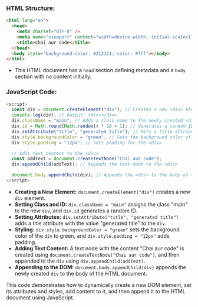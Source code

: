 ### HTML Structure:

```html
<html lang="en">
  <head>
    <meta charset="UTF-8" />
    <meta name="viewport" content="width=device-width, initial-scale=1.0" />
    <title>Chai aur Code</title>
  </head>
  <body style="background-color: #212121; color: #fff"></body>
</html>
```

- This HTML document has a `head` section defining metadata and a `body` section with no content initially.

### JavaScript Code:

```javascript
<script>
  const div = document.createElement("div"); // Creates a new <div> element
  console.log(div); // Output: <div></div>
  div.className = "main"; // Adds a class name to the newly created <div>
  div.id = Math.round(Math.random() * 10 + 1); // Generates a random ID for the <div>
  div.setAttribute("title", "generated title"); // Sets a title attribute for the <div>
  div.style.backgroundColor = "green"; // Sets the background color of the <div> to green
  div.style.padding = "12px"; // Sets padding for the <div>

  // Adds text content to the <div>
  const addText = document.createTextNode("Chai aur code");
  div.appendChild(addText); // Appends the text node to the <div>

  document.body.appendChild(div); // Appends the <div> to the body of the HTML document
</script>
```

- **Creating a New Element:** `document.createElement("div")` creates a new `div` element.
- **Setting Class and ID:** `div.className = "main"` assigns the class "main" to the new `div`, and `div.id` generates a random ID.
- **Setting Attributes:** `div.setAttribute("title", "generated title")` adds a title attribute with the value "generated title" to the `div`.
- **Styling:** `div.style.backgroundColor = "green"` sets the background color of the `div` to green, and `div.style.padding = "12px"` adds padding.
- **Adding Text Content:** A text node with the content "Chai aur code" is created using `document.createTextNode("Chai aur code")`, and then appended to the `div` using `div.appendChild(addText)`.
- **Appending to the DOM:** `document.body.appendChild(div)` appends the newly created `div` to the body of the HTML document.

This code demonstrates how to dynamically create a new DOM element, set its attributes and styles, add content to it, and then append it to the HTML document using JavaScript.
